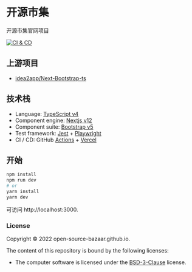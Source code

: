 # 开源市集

开源市集官网项目

[![CI & CD](https://github.com/Open-Source-Bazaar/Open-Source-Bazaar.github.io/workflows/CI%20&%20CD/badge.svg)][7]

## 上游项目

- [idea2app/Next-Bootstrap-ts][1]

## 技术栈

- Language: [TypeScript v4][2]
- Component engine: [Nextjs v12][3]
- Component suite: [Bootstrap v5][4]
- Test framework: [Jest][8] + [Playwright][9]
- CI / CD: GitHub [Actions][10] + [Vercel][11]

## 开始

```bash
npm install
npm run dev
# or
yarn install
yarn dev
```

可访问 http://localhost:3000.

### License

Copyright © 2022 open-source-bazaar.github.io.

The content of this repository is bound by the following licenses:

- The computer software is licensed under the [BSD-3-Clause](LICENSE.md) license.
<!-- - The learning resources in the [`/curriculum`](/curriculum) directory including their subdirectories thereon are licensed under the [CC-BY-SA-4.0](/curriculum/LICENSE.md) license. -->


[1]: https://github.com/idea2app/Next-Bootstrap-ts
[2]: https://www.typescriptlang.org/
[3]: https://nextjs.org/
[4]: https://getbootstrap.com/
[5]: https://github.com/vercel/next.js/tree/canary/packages/create-next-app
[6]: https://david-dm.org/idea2app/next-bootstrap-ts
[7]: https://github.com/Open-Source-Bazaar/Open-Source-Bazaar.github.io/actions
[8]: https://jestjs.io/
[9]: https://playwright.dev/
[10]: https://github.com/features/actions
[11]: https://vercel.com/new?utm_medium=default-template&filter=next.js&utm_source=create-next-app&utm_campaign=create-next-app-readme
